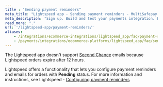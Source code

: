 ```yaml
---
title : "Sending payment reminders"
meta_title: "Lightspeed app - Sending payment reminders - MultiSafepay Docs"
meta_description: "Sign up. Build and test your payments integration. Explore our products and services. Use our API reference, SDKs, and wrappers. Get support."
read_more: "."
url: '/lightspeed-app/payment-reminders/'
aliases:
    - /integrations/ecommerce-integrations/lightspeed_app/faq/payment-reminders/
    - /payments/integrations/ecommerce-platforms/lightspeed_app/faq/sending-payment-reminders/
---
```


The Lightspeed app doesn't support [Second Chance](/payments/boost/second-chance/) emails because Lightspeed orders expire after 12 hours. 

Lightspeed offers a functionality that lets you configure payment reminders and emails for orders with **Pending** status. For more information and instructions, see Lightspeed - [Configuring payment reminders](https://ecom-support.lightspeedhq.com/hc/en-us/articles/220661507-Configuring-payment-reminders)
